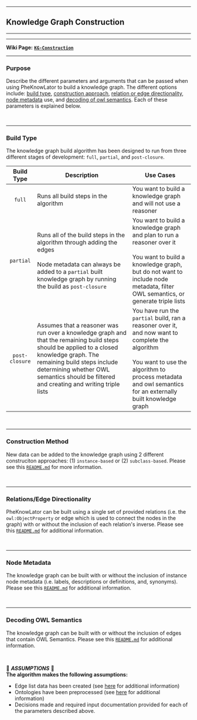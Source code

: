 ***
## Knowledge Graph Construction   
***
***

**Wiki Page:** **[`KG-Construction`](https://github.com/callahantiff/PheKnowLator/wiki/KG-Construction)**  

____

### Purpose
Describe the different parameters and arguments that can be passed when using PheKnowLator to build a knowledge graph. The different options include: [build type](#build-type), [construction approach](#construction-approach), [relation or edge directionality](#relationsedge-directionality), [node metadata](#node-metadata) use, and [decoding of owl semantics](#decoding-owl-semantics). Each of these parameters is explained below.  

<br>

_____


### Build Type   
The knowledge graph build algorithm has been designed to run from three different stages of development: `full`, `partial`, and `post-closure`.

Build Type | Description | Use Cases  
:--: | -- | --   
`full` | Runs all build steps in the algorithm | You want to build a knowledge graph and will not use a reasoner  
`partial` | Runs all of the build steps in the algorithm through adding the edges<br><br> Node metadata can always be added to a `partial` built knowledge graph by running the build as `post-closure` | You want to build a knowledge graph and plan to run a reasoner over it<br><br> You want to build a knowledge graph, but do not want to include node metadata, filter OWL semantics, or generate triple lists  
`post-closure` | Assumes that a reasoner was run over a knowledge graph and that the remaining build steps should be applied to a closed knowledge graph. The remaining build steps include determining whether OWL semantics should be filtered and creating and writing triple lists | You have run the `partial` build, ran a reasoner over it, and now want to complete the algorithm<br><br> You want to use the algorithm to process metadata and owl semantics for an externally built knowledge graph

<br> 

_____


### Construction Method   
New data can be added to the knowledge graph using 2 different construciton approaches: (1) `instance-based` or (2) `subclass-based`. Please see this [`README.md`](https://github.com/callahantiff/PheKnowLator/blob/master/resources/construction_approach/README.md) for more information.   

<br> 

_____

### Relations/Edge Directionality   
PheKnowLator can be built using a single set of provided relations (i.e. the `owl:ObjectProperty` or edge which is used to connect the nodes in the graph) with or without the inclusion of each relation's inverse. Please see this [`README.md`](https://github.com/callahantiff/PheKnowLator/blob/master/resources/relations_data/README.md) for additional information.  

<br> 

_____


### Node Metadata
The knowledge graph can be built with or without the inclusion of instance node metadata (i.e. labels, descriptions or definitions, and, synonyms). Please see this [`README.md`](https://github.com/callahantiff/PheKnowLator/blob/master/resources/node_data/README.md) for additional information. 

<br> 

_____


### Decoding OWL Semantics  
The knowledge graph can be built with or without the inclusion of edges that contain OWL Semantics. Please see this [`README.md`](https://github.com/callahantiff/PheKnowLator/blob/master/resources/owl_decoding/README.md) for additional information. 

<br>

🛑 *<b>ASSUMPTIONS</b>* 🛑  
**The algorithm makes the following assumptions:**
- Edge list data has been created (see [here](https://github.com/callahantiff/PheKnowLator/blob/master/resources/edge_data) for additional information)  
- Ontologies have been preprocessed (see [here](https://github.com/callahantiff/PheKnowLator/blob/master/resources/ontologies/README.md) for additional information)  
- Decisions made and required input documentation provided for each of the parameters described above.     
